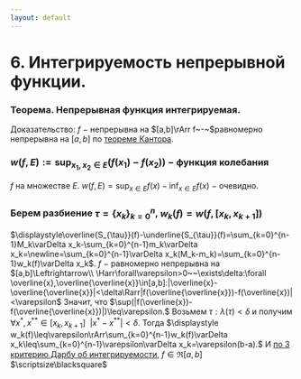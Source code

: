 ```yaml
---
layout: default
---
```

# 6. Интегрируемость непрерывной функции.

### Теорема. Непрерывная функция интегрируемая.
Доказательство:
$f~-$ непрерывна на $[a,b]\rArr f~-~$равномерно непрерывна
на $[a,b]$ по [теореме Кантора](https://www.notion.so/4357e28572224d38bd413a03db3d2f6b?pvs=21).

### $\displaystyle w(f,E):=\sup_{x_1,x_2\in E}(f(x_1)-f(x_2))~-$ функция колебания
$f$ на множестве $E$.
$\displaystyle w(f,E)=\sup_{x\in E}f(x)-\inf_{x\in E}f(x)~-$ очевидно.

### Берем разбиение $\tau=\{x_k\}_{k=0}^{n}$,  $w_k(f)=w(f,[x_k,x_{k+1}])$
$\displaystyle\overline{S_{\tau}}(f)-\underline{S_{\tau}}(f)=\sum_{k=0}^{n-1}M_k\varDelta x_k-\sum_{k=0}^{n-1}m_k\varDelta x_k=\newline=\sum_{k=0}^{n-1}\varDelta x_k(M_k-m_k)=\sum_{k=0}^{n-1}w_k(f)\varDelta x_k$. 
$f~-~$равномерно непрерывна на $[a,b]\Leftrightarrow\\
\Harr\forall\varepsilon>0~~\exists\delta:\forall \overline{x},\overline{\overline{x}}\in[a,b]:|\overline{x}-\overline{\overline{x}}|<\delta\Rarr|f(\overline{\overline{x}})-f(\overline{x})|<\varepsilon$
Значит, что $\sup(|f(\overline{x})-f(\overline{\overline{x}})|)\leq\varepsilon.$
Возьмем $\tau:\lambda(\tau)<\delta$ и получим $\forall x^*,x^{**}\in[x_k,x_{k+1}]~~|x^* - x^{**}|<\delta$.
Тогда $\displaystyle w_k(f)\leq\varepsilon\rArr\sum_{k=0}^{n-1}w_k(f)\varDelta x_k\leq\sum_{k=0}^{n-1}\varepsilon\varDelta x_k=\varepsilon(b-a).$
И [по 3 критерию Дарбу об интегрируемости](13-02-24.md), $f\in\Re[a,b]$  $\scriptsize\blacksquare$